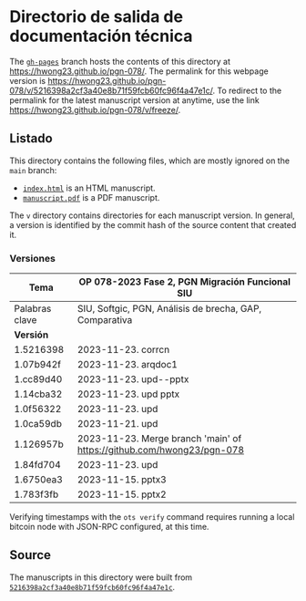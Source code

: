 # Directorio de salida de documentación técnica

The [`gh-pages`](https://github.com/hwong23/pgn-078/tree/gh-pages) branch hosts the contents of this directory at <https://hwong23.github.io/pgn-078/>.
The permalink for this webpage version is <https://hwong23.github.io/pgn-078/v/5216398a2cf3a40e8b71f59fcb60fc96f4a47e1c/>.
To redirect to the permalink for the latest manuscript version at anytime, use the link <https://hwong23.github.io/pgn-078/v/freeze/>.

## Listado

This directory contains the following files, which are mostly ignored on the `main` branch:

+ [`index.html`](index.html) is an HTML manuscript.
+ [`manuscript.pdf`](manuscript.pdf) is a PDF manuscript.

The `v` directory contains directories for each manuscript version.
In general, a version is identified by the commit hash of the source content that created it.


### Versiones

| Tema           | OP 078-2023 Fase 2, PGN Migración Funcional SIU      |
|----------------|----------------------------|
| Palabras clave | SIU, Softgic, PGN, Análisis de brecha, GAP, Comparativa |
| **Versión**    |                            |
| 1.5216398 | 2023-11-23. corrcn |
| 1.07b942f | 2023-11-23. arqdoc1 |
| 1.cc89d40 | 2023-11-23. upd--pptx |
| 1.14cba32 | 2023-11-23. upd pptx |
| 1.0f56322 | 2023-11-23. upd |
| 1.0ca59db | 2023-11-21. upd |
| 1.126957b | 2023-11-23. Merge branch 'main' of https://github.com/hwong23/pgn-078 |
| 1.84fd704 | 2023-11-23. upd |
| 1.6750ea3 | 2023-11-15. pptx3 |
| 1.783f3fb | 2023-11-15. pptx2 |



Verifying timestamps with the `ots verify` command requires running a local bitcoin node with JSON-RPC configured, at this time.

## Source

The manuscripts in this directory were built from
[`5216398a2cf3a40e8b71f59fcb60fc96f4a47e1c`](https://github.com/hwong23/pgn-078/commit/5216398a2cf3a40e8b71f59fcb60fc96f4a47e1c).
